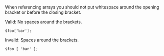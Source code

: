 When referencing arrays you should not put whitespace around the opening bracket or before the closing bracket.

Valid: No spaces around the brackets.
```
$foo['bar'];
```

Invalid: Spaces around the brackets.
```
$foo [ 'bar' ];
```
